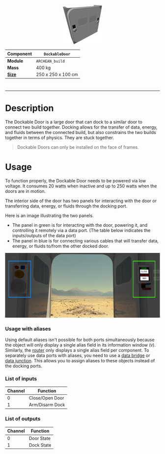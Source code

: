 <p align="center">
  <img src="DockableDoor.png" />
</p>

|Component|`DockableDoor`|
|---|---|
|**Module**|`ARCHEAN_build`|
|**Mass**|400 kg|
|[**Size**](# "Based on the component's occupancy in a fixed 25cm grid.")|250 x 250 x 100 cm|
#
---

# Description
The Dockable Door is a large door that can dock to a similar door to connect two build together. Docking allows for the transfer of data, energy, and fluids between the connected build, but also constrains the two builds together in terms of physics. They are stuck together.

>Dockable Doors can only be installed on the face of frames.

# Usage
To function properly, the Dockable Door needs to be powered via low voltage. It consumes 20 watts when inactive and up to 250 watts when the doors are in motion.

The interior side of the door has two panels for interacting with the door or transferring data, energy, or fluids through the docking port.

Here is an image illustrating the two panels.
- The panel in green is for interacting with the door, powering it, and controlling it remotely via a data port. (The table below indicates the inputs/outputs of the data port)
- The panel in blue is for connecting various cables that will transfer data, energy, or fluids to/from the other docked door.

![DockableDoorDemo](DockableDoorExample.png)

### Usage with aliases
Using default aliases isn't possible for both ports simultaneously because the object will only display a single alias field in its information window (`V`). Similarly, the [router](../computers/Router.md) only displays a single alias field per component.
To separately use data ports with aliases, you need to use a [data bridge](../computers/DataBridge.md) or [data junction](../computers/DataJunction.md). This allows you to assign aliases to these objects instead of the docking ports.

### List of inputs
|Channel|Function|
|---|---|
|0|Close/Open Door|
|1|Arm/Disarm Dock|

### List of outputs
|Channel|Function|
|---|---|
|0|Door State|
|1|Dock State|
